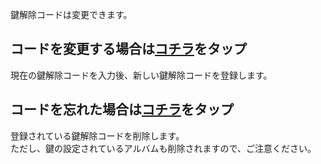 鍵解除コードは変更できます。

## コードを変更する場合は[コチラ](./change)をタップ
現在の鍵解除コードを入力後、新しい鍵解除コードを登録します。

## コードを忘れた場合は[コチラ](./delete)をタップ
登録されている鍵解除コードを削除します。  
ただし、鍵の設定されているアルバムも削除されますので、ご注意ください。